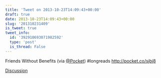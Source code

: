 ```yaml
---
title: 'Tweet on 2013-10-23T14:09:43+00:00'
draft: true
date: 2013-10-23T14:09:43+00:00
slug: '201310231409'
is_tweet: true
tweet_info:
  id: '392910693071982592'
  type: 'post'
  is_thread: False
---
```




Friends Without Benefits (via [@Pocket](https://x.com/Pocket)) #longreads <http://pocket.co/sjbj8>

[Discussion](https://x.com/sytelus/status/392910693071982592)

